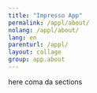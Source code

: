```yaml
---
title: "Impresso App"
permalink: /appl/about/
nolang: /appl/about/
lang: en
parenturl: /appl/
layout: collage
group: app.about
---
```


here coma da sections
